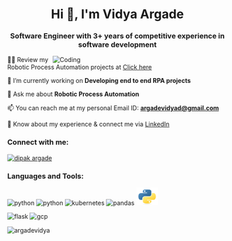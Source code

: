 
<h1 align="center">Hi 👋, I'm Vidya Argade</h1>
<h3 align="center"> Software Engineer with 3+ years of competitive experience in software development</h3>
<img align="right" alt="Coding" width="400" src='https://media.giphy.com/media/xT39CV47COkGPZO3HG/giphy.gif'

     
👨‍💻 Review my Robotic Process Automation projects at [Click here](https://github.com/argadevidya?tab=repositories)
     
🌱 I’m currently working on **Developing end to end RPA projects**

💬 Ask me about **Robotic Process Automation**

📫 You can reach me at my personal Email ID: **argadevidyad@gmail.com**

📄 Know about my experience & connect me via [LinkedIn](https://www.linkedin.com/in//)

<h3 align="left">Connect with me:</h3>
<p align="left">
<a href="https://linkedin.com/in/dipak argade" target="blank"><img align="center" src="https://raw.githubusercontent.com/rahuldkjain/github-profile-readme-generator/master/src/images/icons/Social/linked-in-alt.svg" alt="dipak argade" height="30" width="40" /></a>
</p>

<h3 align="left">Languages and Tools:</h3>
<p align="left"> 
<img src="https://user-images.githubusercontent.com/122998236/220618912-16efd4a0-cb57-440c-a16e-71b399acdf7f.png" alt="python" width="100" height="40"/>
<img src="https://user-images.githubusercontent.com/122998236/220618636-bfd97527-2e3e-4f26-8ea9-d5aa172d1920.jpeg" alt="python" width="60" height="40"/>
<img src="https://user-images.githubusercontent.com/122998236/220589425-35f34b92-1e45-48ba-adbe-2b2801f2d9de.png" alt="kubernetes" width="100" height="40"/> 
<img src="https://user-images.githubusercontent.com/122998236/220589685-baf4be5c-0608-41e2-b5ed-7acf3cdaf171.png" alt="pandas" width="80" height="40"/> </a> 
<img src="https://raw.githubusercontent.com/devicons/devicon/master/icons/python/python-original.svg" alt="python" width="50" height="40"/>  </a> </p>
<img src="https://user-images.githubusercontent.com/122998236/220589374-05f63123-ef29-4942-b5a2-11e2e0ed121d.png" alt="flask" width="50" height="40"/> </a> 
<img src="https://user-images.githubusercontent.com/122998236/220589403-2198d1e6-6c9f-4c58-ae64-3cbfab1e61e3.jpg" alt="gcp" width="50" height="40"/> </a>

<p><img align="center" src="https://github-readme-stats.vercel.app/api/top-langs?username=dipakml&show_icons=true&locale=en&layout=compact" alt="argadevidya" /></p>
